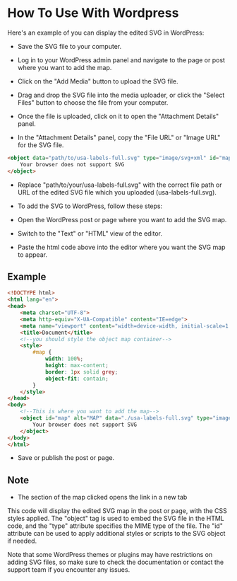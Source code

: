 # How To Use With Wordpress

Here's an example of you can display the edited SVG in WordPress:

* Save the SVG file to your computer.

* Log in to your WordPress admin panel and navigate to the page or post where you want to add the map.

* Click on the "Add Media" button to upload the SVG file.

* Drag and drop the SVG file into the media uploader, or click the "Select Files" button to choose the file from your computer.

* Once the file is uploaded, click on it to open the "Attachment Details" panel.

* In the "Attachment Details" panel, copy the "File URL" or "Image URL" for the SVG file.

```html
<object data="path/to/usa-labels-full.svg" type="image/svg+xml" id="map">
	Your browser does not support SVG
</object>
```

* Replace "path/to/your/usa-labels-full.svg" with the correct file path or URL of the edited SVG file which you uploaded (usa-labels-full.svg).

* To add the SVG to WordPress, follow these steps:

* Open the WordPress post or page where you want to add the SVG map.

* Switch to the "Text" or "HTML" view of the editor.

* Paste the html code above into the editor where you want the SVG map to appear.

## Example

```html
<!DOCTYPE html>
<html lang="en">
<head>
    <meta charset="UTF-8">
    <meta http-equiv="X-UA-Compatible" content="IE=edge">
    <meta name="viewport" content="width=device-width, initial-scale=1.0">
    <title>Document</title>
    <!--you should style the object map container-->
    <style>
		#map {
			width: 100%;
			height: max-content;
			border: 1px solid grey;
            object-fit: contain;
		}
    </style>
</head>
<body>
    <!--This is where you want to add the map-->
    <object id="map" alt="MAP" data="./usa-labels-full.svg" type="image/svg+xml">
        Your browser does not support SVG
    </object>
</body>
</html>
```

* Save or publish the post or page.

## Note

* The section of the map clicked opens the link in a new tab

This code will display the edited SVG map in the post or page, with the CSS styles applied. The "object" tag is used to embed the SVG file in the HTML code, and the "type" attribute specifies the MIME type of the file. The "id" attribute can be used to apply additional styles or scripts to the SVG object if needed.

Note that some WordPress themes or plugins may have restrictions on adding SVG files, so make sure to check the documentation or contact the support team if you encounter any issues.